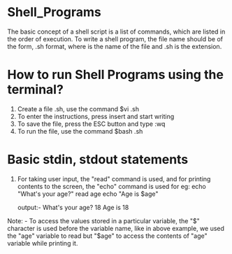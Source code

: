# Shell_Programs

The basic concept of a shell script is a list of commands, which are listed in the order of execution.
To write a shell program, the file name should be of the form, <filename>.sh format, where <filename> is the name of the file and .sh is the extension.

# How to run Shell Programs using the terminal?
1) Create a file <filename>.sh, use the command $vi <filename>.sh
2) To enter the instructions, press insert and start writing
3) To save the file, press the ESC button and type :wq
4) To run the file, use the command $bash <filename>.sh

# Basic stdin, stdout statements
1) For taking user input, the "read" command is used, and for printing contents to the screen, the "echo" command is used
   for eg:
   echo "What's your age?"
   read age
   echo "Age is $age"

   output:-
   What's your age?
   18
   Age is 18

Note: - To access the values stored in a particular variable, the "$" character is used before the variable name, like in above example, we used the "age" variable to read but "$age" to access the contents of "age" variable while printing it. 
